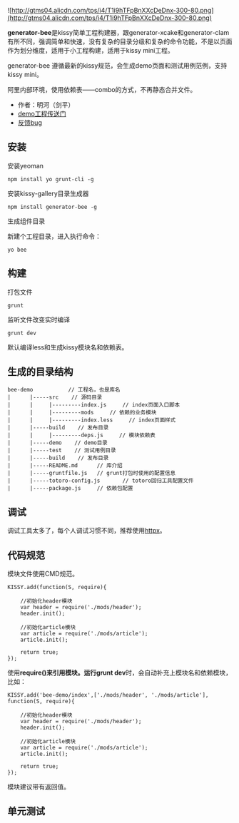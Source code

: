 ![http://gtms04.alicdn.com/tps/i4/T1i9hTFpBnXXcDeDnx-300-80.png](http://gtms04.alicdn.com/tps/i4/T1i9hTFpBnXXcDeDnx-300-80.png)

**generator-bee**是kissy简单工程构建器，跟generator-xcake和generator-clam有所不同，强调简单和快速，没有复杂的目录分级和复杂的命令功能，不是以页面作为划分维度，适用于小工程构建，适用于kissy mini工程。

generator-bee 遵循最新的kissy规范，会生成demo页面和测试用例范例，支持kissy mini。

阿里内部环境，使用依赖表——combo的方式，不再静态合并文件。

* 作者：明河（剑平）
* [demo工程传送门](https://github.com/minghe/bee-demo)
* [反馈bug](https://github.com/minghe/generator-bee/issues)


## 安装

安装yeoman

    npm install yo grunt-cli -g

安装kissy-gallery目录生成器

    npm install generator-bee -g

生成组件目录

新建个工程目录，进入执行命令：

    yo bee


## 构建

打包文件

    grunt

监听文件改变实时编译

    grunt dev

默认编译less和生成kissy模块名和依赖表。

## 生成的目录结构

    bee-demo           // 工程名，也是库名
    |      |-----src    // 源码目录
    |      |     |---------index.js     // index页面入口脚本
    |      |     |---------mods     // 依赖的业务模块
    |      |     |---------index.less     // index页面样式
    |      |-----build    // 发布目录
    |      |     |---------deps.js     // 模块依赖表
    |      |-----demo    // demo目录
    |      |-----test    // 测试用例目录
    |      |-----build    // 发布目录
    |      |-----README.md      // 库介绍
    |      |-----gruntfile.js   // grunt打包时使用的配置信息
    |      |-----totoro-config.js       // totoro回归工具配置文件
    |      |-----package.js     // 依赖包配置

## 调试

调试工具太多了，每个人调试习惯不同，推荐使用[httpx](https://github.com/czy88840616/httpx)。

## 代码规范

模块文件使用CMD规范。

    KISSY.add(function(S, require){

        //初始化header模块
        var header = require('./mods/header');
        header.init();

        //初始化article模块
        var article = require('./mods/article');
        article.init();

        return true;
    });

使用**require()**来引用模块。运行**grunt dev**时，会自动补充上模块名和依赖模块，比如：

    KISSY.add('bee-demo/index',['./mods/header', './mods/article'], function(S, require){

        //初始化header模块
        var header = require('./mods/header');
        header.init();

        //初始化article模块
        var article = require('./mods/article');
        article.init();

        return true;
    });

模块建议带有返回值。

## 单元测试